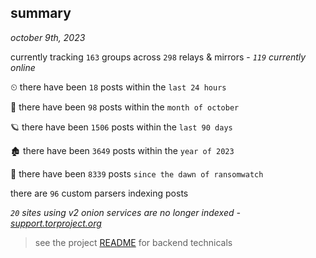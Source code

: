 
## summary
_october 9th, 2023_

currently tracking `163` groups across `298` relays & mirrors - _`119` currently online_

⏲ there have been `18` posts within the `last 24 hours`

🦈 there have been `98` posts within the `month of october`

🪐 there have been `1506` posts within the `last 90 days`

🏚 there have been `3649` posts within the `year of 2023`

🦕 there have been `8339` posts `since the dawn of ransomwatch`

there are `96` custom parsers indexing posts

_`20` sites using v2 onion services are no longer indexed - [support.torproject.org](https://support.torproject.org/onionservices/v2-deprecation/)_

> see the project [README](https://github.com/joshhighet/ransomwatch#ransomwatch--) for backend technicals
